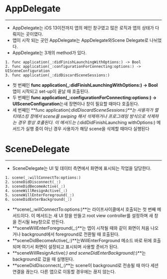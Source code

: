 # AppDelegate
---
- AppDelegate는 iOS 13이전까지 앱의 메인 창구였고 많은 로직과 앱의 상태가 다뤄지는 곳이였다.
- 앱이 시작 되는 곳인 AppDelegate는 AppDelegate와Scene Delegate로 나뉘었다.
- AppDelegate는 3개의 method가 있다.
```
1. func application(_:didFinishLaunchingWithOptions:) -> Bool
2. func application(_:configurationForConnecting:options:) -> UISceneConfiguration
3. func application(_:didDiscardSceneSessions:)
```
- 첫 번째인 **func application(_:didFinishLaunchingWithOptions:) -> Bool** 앱이 시작되고 set-up이 끝날 때 호출된다.
- 두 번째인 **func application(_:configurationForConnecting:options:) -> UISceneConfiguration**는새 장면이나 창이 필요할 때마다 호출된다.
- 세 번째인 **func application(_:didDiscardSceneSessions:)**는 사용자가 멀티태스킹 창에서 scene을 swiping 해서 삭제하거나 프로그래밍 방식으로 삭제하는 경우 항상 호출된다. 이 메서드는 (_:didDidFinishLaunching withOptions:) 메서드가 실행 중이 아닌 경우 사용자가 해당 scene을 삭제할 때마다 실행된다

# SceneDelegate
---
- SceneDelegate는 UI 및 데이터 측면에서 화면에 표시되는 작업을 담당한다.
```
1. scene(_:willConnectTo:options:)
2. sceneDidDisconnect(_:)
3. sceneDidBecomeActive(_:)
4. sceneWillResignActive(_:)
5. sceneWillEnterForeground(_:)
6. sceneDidEnterBackground(_:)
```
- **scene(_:willConnectTo:options:)**는 라이프사이클에서 호출되는 첫 번째 메서드이다. 이 메서드는 새 UI 창을 만들고 root view controller를 설정하며 새 창을 전시될 key창으로 만든다.
- **sceneWillEnterForeground(_:)**는 앱이 시작될 때와 같이 화면이 처음 나오거나 background에서 foreground로 전환될 때 호출된다.
- **sceneDidBecomeActive(_:)**는WillEnterForground 메소드 바로 뒤에 호출되며 여기서 화면이 설정되고 표시되며 사용할 준비가 된다.
- **sceneWillResignActive(_:) and sceneDidEnterBackground(_:)**는 background로 갔을 때 실행된다.
- **sceneDidDisconnect(_:)**는 scene이 background로 전송될 때 마다 세션 연결을 끊는다. 다른 앱으로 이동할 경우에는 끊지 않는다.

